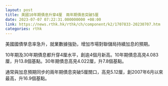 ```yaml
---
layout: post
title: 美國10年期債息升穿4厘　兩年期債息突破5厘
date: 2023-07-07 07:22:31.000000000 +08:00
link: https://news.rthk.hk/rthk/ch/component/k2/1707833-20230707.htm
categories: rthk
---
```


美國國債孳息率急升，就業數據強勁，增加市場對聯儲局持續加息的預期。

10年期及30年期債息都升穿4厘水平，創逾4個月新高。10年期債息高見4.083厘，升13.8個基點。30年期債息高見4.022厘，升7.8個基點。

通常與加息預期同步的兩年期債息突破5厘關口，高見5.12厘，創2007年6月以來最高，升16.9個基點。
